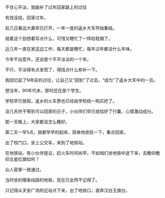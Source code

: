 不甘心平淡，我脑补了过年回家路上的过往



有钱没钱，回家过年。

前几日春运大幕早已打开，一年一度的返乡大军开始集结。

就着这个劲想着写点什么，可惜又瞎忙了一阵给耽搁了。

近几年一直在家这边工作，每天都是瞎忙，每年过年都没什么年味。

今年不出意外，还会是个平平淡淡的一个年。

不行，平淡得有点发慌了，得找点什么弥补一下。

我回忆起了N年前的过往，让自己又“回到”了过去，“成为”了返乡大军中的一员。



想当年，90年代未，那时还在是个学生。

学校早已放假，返乡的火车票也已经由学校统一购买好了。

没几天终于等到可以回家的日子，小伙伴们早已收拾好了行囊，心情激动成分。

那一天晚上，大家都没怎么睡好。

第二天一早5点，就都早早的起床，简单地收拾一下，集合回家。

出了校门口，坐上公交车，来到了地铁站。

在地铁站，有小伙伴提议，赶火车时间尚早，不如咱们坐地铁中途下来，去瞻仰瞻仰五星红旗如何？

众人鼓掌一致通过。

当时坐的哪条线路的地铁，现在已全然不记得了。

只记得从天安广场附近站点下来，出了地铁口，直奔汉白玉旗台。





